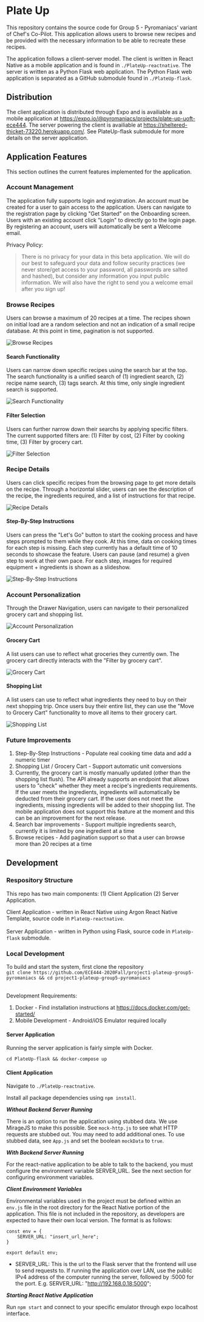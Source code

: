 # Plate Up

This repository contains the source code for Group 5 - Pyromaniacs' variant of Chef's Co-Pilot. This application allows users to browse new recipes and be provided with the necessary information to be able to recreate these recipes.

The application follows a client-server model. The client is written in React Native as a mobile application and is found in `./PlateUp-reactnative`. The server is written as a Python Flask web application. The Python Flask web application is separated as a GitHub submodule found in `./PlateUp-flask`.

## Distribution

The client application is distributed through Expo and is availiable as a mobile application at https://expo.io/@pyromaniacs/projects/plate-up-uoft-ece444. The server powering the client is availiable at https://sheltered-thicket-73220.herokuapp.com/. See PlateUp-flask submodule for more details on the server application.

## Application Features

This section outlines the current features implemented for the application.

### Account Management

The application fully supports login and registration. An account must be created for a user to gain access to the application. Users can navigate to the registration page by clicking "Get Started" on the Onboarding screen. Users with an existing account click "Login" to directly go to the login page. By registering an account, users will automatically be sent a Welcome email.

Privacy Policy:

> There is no privacy for your data in this beta application. We will do our best to safeguard your data and follow security practices (we never store/get access to your password, all passwords are salted and hashed), but consider any information you input public information. We will also have the right to send you a welcome email after you sign up!

### Browse Recipes

Users can browse a maximum of 20 recipes at a time. The recipes shown on initial load are a random selection and not an indication of a small recipe database. At this point in time, pagination is not supported.

![Browse Recipes](assets/browse_recipes.png)

#### Search Functionality

Users can narrow down specific recipes using the search bar at the top. The search functionality is a unified search of (1) ingredient search, (2) recipe name search, (3) tags search. At this time, only single ingredient search is supported.

![Search Functionality](assets/search_functionality.gif)

#### Filter Selection

Users can further narrow down their searchs by applying specific filters. The current supported filters are: (1) Filter by cost, (2) Filter by cooking time, (3) Filter by grocery cart.

![Filter Selection](assets/filter_selection.gif)

### Recipe Details

Users can click specific recipes from the browsing page to get more details on the recipe. Through a horizontal slider, users can see the description of the recipe, the ingredients required, and a list of instructions for that recipe.

![Recipe Details](assets/recipe_details.gif)

#### Step-By-Step Instructions

Users can press the "Let's Go" button to start the cooking process and have steps prompted to them while they cook. At this time, data on cooking times for each step is missing. Each step currently has a default time of 10 seconds to showcase the feature. Users can pause (and resume) a given step to work at their own pace. For each step, images for required equipment + ingredients is shown as a slideshow.

![Step-By-Step Instructions](assets/recipe_step_by_step.gif)

### Account Personalization

Through the Drawer Navigation, users can navigate to their personalized grocery cart and shopping list.

![Account Personalization](assets/account_personalization.png)

#### Grocery Cart

A list users can use to reflect what groceries they currently own. The grocery cart directly interacts with the "Filter by grocery cart".

![Grocery Cart](assets/grocery_inventory.gif)

#### Shopping List

A list users can use to reflect what ingredients they need to buy on their next shopping trip. Once users buy their entire list, they can use the "Move to Grocery Cart" functionality to move all items to their grocery cart.

![Shopping List](assets/shopping_list.gif)

### Future Improvements

1. Step-By-Step Instructions - Populate real cooking time data and add a numeric timer
2. Shopping List / Grocery Cart - Support automatic unit conversions
3. Currently, the grocery cart is mostly manually updated (other than the shopping list flush). The API already supports an endpoint that allows users to "check" whether they meet a recipe's ingredients requirements. If the user meets the ingredients, ingredients will automatically be deducted from their grocery cart. If the user does not meet the ingredients, missing ingredients will be added to their shopping list. The mobile application does not support this feature at the moment and this can be an improvement for the next release.
4. Search bar improvements - Support multiple ingredients search, currently it is limited by one ingredient at a time
5. Browse recipes - Add pagination support so that a user can browse more than 20 recipes at a time

## Development

### Respository Structure

This repo has two main components: (1) Client Application (2) Server Application.

Client Application - written in React Native using Argon React Native Template, source code in `PlateUp-reactnative`. <br><br>
Server Application - written in Python using Flask, source code in `PlateUp-flask` submodule.

### Local Development

To build and start the system, first clone the repository <br>
`git clone https://github.com/ECE444-2020Fall/project1-plateup-group5-pyromaniacs && cd project1-plateup-group5-pyromaniacs`<br><br>

Development Requirements:

1. Docker - Find installation instructions at https://docs.docker.com/get-started/ <br>
2. Mobile Development - Android/iOS Emulator required locally

#### Server Application

Running the server application is fairly simple with Docker.

`cd PlateUp-flask && docker-compose up`

#### Client Application

Navigate to `./PlateUp-reactnative`.

Install all package dependencies using `npm install`.

**_Without Backend Server Running_**

There is an option to run the application using stubbed data. We use MirageJS to make this possible. See `mock-http.js` to see what HTTP requests are stubbed out. You may need to add additional ones. To use stubbed data, see `App.js` and set the boolean `mockData` to `true`.

**_With Backend Server Running_**

For the react-native application to be able to talk to the backend, you must configure the environment variable SERVER_URL. See the next section for configuring environment variables.

**_Client Environment Variables_**

Environmental variables used in the project must be defined within an `env.js` file in the root directory for the React
Native portion of the application. This file is not included in the repository, as developers are expected to have their
own local version. The format is as follows:

```
const env = {
    SERVER_URL: "insert_url_here";
}

export default env;
```

- SERVER_URL: This is the url to the Flask server that the frontend will use to send requests to. If running the application
  over LAN, use the public IPv4 address of the computer running the server, followed by :5000 for the port. E.g.
  SERVER_URL: "http://192.168.0.18:5000";

**_Starting React Native Application_**

Run `npm start` and connect to your specific emulator through expo localhost interface.
